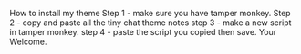 How to install my theme
Step 1 - make sure  you have tamper monkey. 
Step 2 - copy and paste all the tiny chat theme notes
step 3 - make a new script in tamper monkey.
step 4 - paste the script you copied then save. 
Your Welcome.
